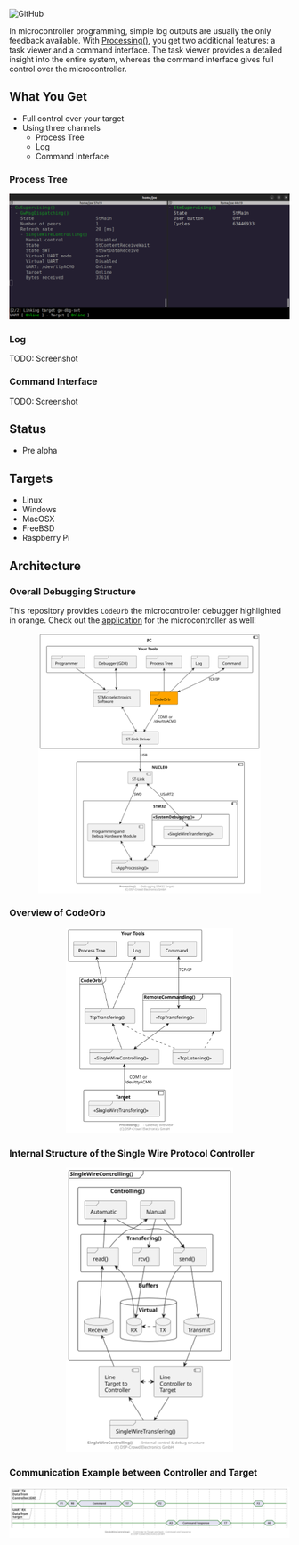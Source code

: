 ![GitHub](https://img.shields.io/github/license/NoOrientationProgramming/code-orb?style=plastic)

In microcontroller programming, simple log outputs are usually the only feedback available.
With [Processing()](https://github.com/NoOrientationProgramming/ProcessingCore), you get two additional features: a task viewer and a command interface.
The task viewer provides a detailed insight into the entire system, whereas the command interface gives full control over the microcontroller.

## What You Get

- Full control over your target
- Using three channels
  - Process Tree
  - Log
  - Command Interface

### Process Tree

<p align="center">
  <kbd>
    <img src="https://raw.githubusercontent.com/NoOrientationProgramming/code-orb/main/doc/screenshots/Screenshot%20from%202025-04-08%2022-40-02.png" style="width: 700px; max-width:100%"/>
  </kbd>
</p>

### Log

TODO: Screenshot

### Command Interface

TODO: Screenshot

## Status

- Pre alpha

## Targets

- Linux
- Windows
- MacOSX
- FreeBSD
- Raspberry Pi

## Architecture

### Overall Debugging Structure

This repository provides `CodeOrb` the microcontroller debugger highlighted in orange. Check out the [application](https://github.com/NoOrientationProgramming/hello-world-stm32) for the microcontroller as well!

<p align="center">
  <kbd>
    <img src="https://raw.githubusercontent.com/NoOrientationProgramming/code-orb/main/doc/system/stm32-uart_3.svg" style="width: 400px; max-width:100%"/>
  </kbd>
</p>

### Overview of CodeOrb

<p align="center">
  <kbd>
    <img src="https://raw.githubusercontent.com/NoOrientationProgramming/code-orb/main/doc/system/overview-gw.svg" style="width: 300px; max-width:100%"/>
  </kbd>
</p>

### Internal Structure of the Single Wire Protocol Controller

<p align="center">
  <kbd>
    <img src="https://raw.githubusercontent.com/NoOrientationProgramming/code-orb/main/doc/system/structure-dbg-internal.svg" style="width: 300px; max-width:100%"/>
  </kbd>
</p>

### Communication Example between Controller and Target

<p align="center">
  <kbd>
    <img src="https://raw.githubusercontent.com/NoOrientationProgramming/code-orb/main/doc/system/protocol/B1_swt-ctrl-to-target_cmd_cmd-resp.svg" style="width: 800px; max-width:100%"/>
  </kbd>
</p>

